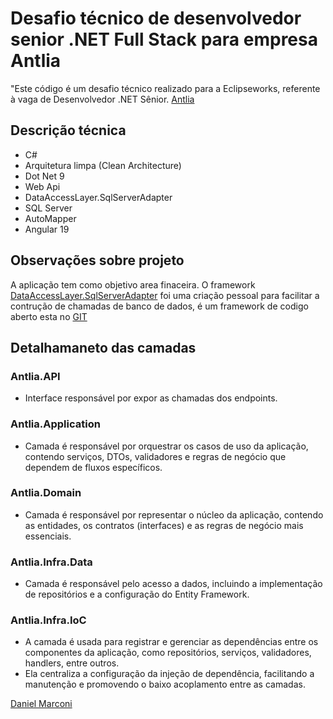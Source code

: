 # Desafio técnico de desenvolvedor senior .NET Full Stack para empresa Antlia
"Este código é um desafio técnico realizado para a Eclipseworks, referente à vaga de Desenvolvedor .NET Sênior.
[Antlia](https://Antlia.com.br/)
## Descrição técnica
- C#
- Arquitetura limpa (Clean Architecture)
- Dot Net 9
- Web Api
- DataAccessLayer.SqlServerAdapter
- SQL Server
- AutoMapper
- Angular 19
## Observações sobre projeto
A aplicação tem como objetivo area finaceira.
O framework [DataAccessLayer.SqlServerAdapter](https://www.nuget.org/packages/DataAccessLayer.SqlServerAdapter) foi uma criação pessoal para facilitar a contrução de chamadas de banco de dados, é um framework de codigo aberto esta no [GIT](https://github.com/danielgmarconi/DataAccessLayer)

## Detalhamaneto das camadas

### Antlia.API
- Interface responsável por expor as chamadas dos endpoints.

### Antlia.Application
- Camada é responsável por orquestrar os casos de uso da aplicação, contendo serviços, DTOs, validadores e regras de negócio que dependem de fluxos específicos.

### Antlia.Domain
- Camada é responsável por representar o núcleo da aplicação, contendo as entidades, os contratos (interfaces) e as regras de negócio mais essenciais.

### Antlia.Infra.Data
- Camada é responsável pelo acesso a dados, incluindo a implementação de repositórios e a configuração do Entity Framework.

### Antlia.Infra.IoC
- A camada é usada para registrar e gerenciar as dependências entre os componentes da aplicação, como repositórios, serviços, validadores, handlers, entre outros. 
- Ela centraliza a configuração da injeção de dependência, facilitando a manutenção e promovendo o baixo acoplamento entre as camadas.




[Daniel Marconi](https://www.linkedin.com/in/daniel-marconi-2b058215/)